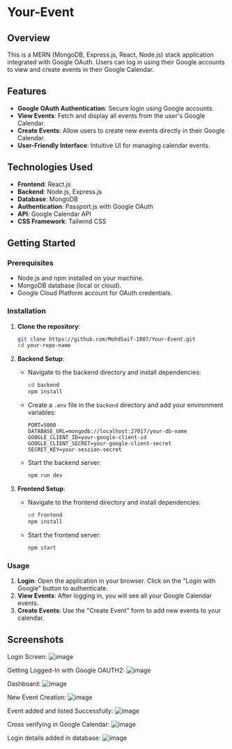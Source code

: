 # Your-Event

## Overview

This is a MERN (MongoDB, Express.js, React, Node.js) stack application integrated with Google OAuth. Users can log in using their Google accounts to view and create events in their Google Calendar.

## Features

- **Google OAuth Authentication**: Secure login using Google accounts.
- **View Events**: Fetch and display all events from the user's Google Calendar.
- **Create Events**: Allow users to create new events directly in their Google Calendar.
- **User-Friendly Interface**: Intuitive UI for managing calendar events.

## Technologies Used

- **Frontend**: React.js
- **Backend**: Node.js, Express.js
- **Database**: MongoDB
- **Authentication**: Passport.js with Google OAuth
- **API**: Google Calendar API
- **CSS Framework**: Tailwind CSS 

## Getting Started

### Prerequisites

- Node.js and npm installed on your machine.
- MongoDB database (local or cloud).
- Google Cloud Platform account for OAuth credentials.

### Installation

1. **Clone the repository**:

   ```bash
   git clone https://github.com/MohdSaif-1807/Your-Event.git
   cd your-repo-name
   ```

2. **Backend Setup**:

   - Navigate to the backend directory and install dependencies:

     ```bash
     cd backend
     npm install
     ```

   - Create a `.env` file in the `backend` directory and add your environment variables:

     ```plaintext
     PORT=5000
     DATABASE_URL=mongodb://localhost:27017/your-db-name
     GOOGLE_CLIENT_ID=your-google-client-id
     GOOGLE_CLIENT_SECRET=your-google-client-secret
     SECRET_KEY=your-session-secret
     ```

   - Start the backend server:

     ```bash
     npm run dev
     ```

3. **Frontend Setup**:

   - Navigate to the frontend directory and install dependencies:

     ```bash
     cd frontend
     npm install
     ```

   - Start the frontend server:

     ```bash
     npm start
     ```

### Usage

1. **Login**: Open the application in your browser. Click on the "Login with Google" button to authenticate.
2. **View Events**: After logging in, you will see all your Google Calendar events.
3. **Create Events**: Use the "Create Event" form to add new events to your calendar.

## Screenshots

Login Screen:
![image](https://github.com/user-attachments/assets/e243f150-db31-4fae-aefe-0d483c5ae49e)

Getting Logged-In with Google OAUTH2:
![image](https://github.com/user-attachments/assets/609aeab8-3400-49ce-ae2f-f7defbb33602)

Dashboard:
![image](https://github.com/user-attachments/assets/2edaa037-16ff-47dc-90fc-6705f8712b56)

New Event Creation:
![image](https://github.com/user-attachments/assets/720eb3ab-04dc-4b1f-af63-8fc15b6ada58)

Event added and listed Successfully:
![image](https://github.com/user-attachments/assets/6d1c88ce-6c5f-4afd-847b-66e631fb4978)

Cross verifying in Google Calendar:
![image](https://github.com/user-attachments/assets/dfd58872-cd50-4aef-aeb2-23a53d698a82)

Login details added in database:
![image](https://github.com/user-attachments/assets/c5ee667b-97e5-4af2-a56b-11569a60a8e3)








